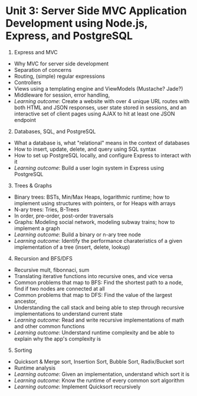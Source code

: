 # Unit 3: Server Side MVC Application Development using Node.js, Express, and PostgreSQL

1. Express and MVC
 - Why MVC for server side development
 - Separation of concerns
 - Routing, (simple) regular expressions
 - Controllers
 - Views using a templating engine and ViewModels (Mustache? Jade?)
 - Middleware for session, error handling, 
 - *Learning outcome*: Create a website with over 4 unique URL routes with both HTML and JSON responses, user state stored in sessions, and an interactive set of client pages using AJAX to hit at least one JSON endpoint
2. Databases, SQL, and PostgreSQL
 - What a database is, what "relational" means in the context of databases
 - How to insert, update, delete, and query using SQL syntax
 - How to set up PostgreSQL locally, and configure Express to interact with it
 - *Learning outcome*: Build a user login system in Express using PostgreSQL
3. Trees & Graphs
 - Binary trees: BSTs, Min/Max Heaps, logarithmic runtime; how to implement using structures with pointers, or for Heaps with arrays
 - N-ary trees: Tries, B-Trees
 - In order, pre-order, post-order traversals
 - Graphs: Modeling social network, modeling subway trains; how to implement a graph
 - *Learning outcome*: Build a binary or n-ary tree node
 - *Learning outcome*: Identify the performance charateristics of a given implementation of a tree (insert, delete, lookup)
4. Recursion and BFS/DFS
 - Recursive mult, fibonnaci, sum
 - Translating iterative functions into recursive ones, and vice versa
 - Common problems that map to BFS: Find the shortest path to a node, find if two nodes are connected at all
 - Common problems that map to DFS: Find the value of the largest ancestor,
 - Understanding the call stack and being able to step through recursive implementations to understand current state
 - *Learning outcome*: Read and write recursive implementations of math and other common functions
 - *Learning outcome*: Understand runtime complexity and be able to explain why the app's complexity is 
5. Sorting
 - Quicksort & Merge sort, Insertion Sort, Bubble Sort, Radix/Bucket sort
 - Runtime analysis
 - *Learning outcome*: Given an implementation, understand which sort it is
 - *Learning outcome*: Know the runtime of every common sort algorithm
 - *Learning outcome*: Implement Quicksort recursively
 